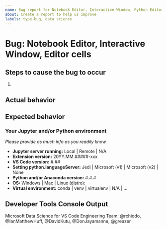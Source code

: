 ```yaml
---
name: Bug report for Notebook Editor, Interactive Window, Python Editor cells
about: Create a report to help us improve
labels: type-bug, data science
---
```


# Bug: Notebook Editor, Interactive Window, Editor cells

<!-----------------------------------------------------------------------------------------------
                                                      ***PLEASE READ***
If this issue doesn't relate to Jupyter Notebooks, Python Interactive Window features
or other notebook or "cell"-based features of the Python extension, please use the main Python
bug template instead of this one. ***Thank you!***
------------------------------------------------------------------------------------------------->

## Steps to cause the bug to occur

1.

## Actual behavior

## Expected behavior

<!-----------------------------------------------------------------------------------------------
Animated GIFs can be effective means to describe a bug. Consider using a tool like
https://github.com/phw/peek or https://www.screentogif.com/ to create one.
------------------------------------------------------------------------------------------------->

### Your Jupyter and/or Python environment

_Please provide as much info as you readily know_

-   **Jupyter server running:** Local | Remote | N/A
-   **Extension version:** 20YY.MM.#####-xxx
-   **VS Code version:** #.##
-   **Setting python.languageServer:** Jedi | Microsoft (v1) | Microsoft (v2) | None
-   **Python and/or Anaconda version:** #.#.#
-   **OS:** Windows | Mac | Linux (distro):
-   **Virtual environment:** conda | venv | virtualenv | N/A | ...

## Developer Tools Console Output

<!-----------------------------------------------------------------------------------------------
Copy/paste the output in the "Console" tab in the "Developer Tools" panel (Help >
Toggle Developer Tools). For better details, run the "Enable source map support for
extension debugging" command in VS Code at least once beforehand.
------------------------------------------------------------------------------------------------->

Microsoft Data Science for VS Code Engineering Team: @rchiodo, @IanMatthewHuff, @DavidKutu, @DonJayamanne, @greazer
